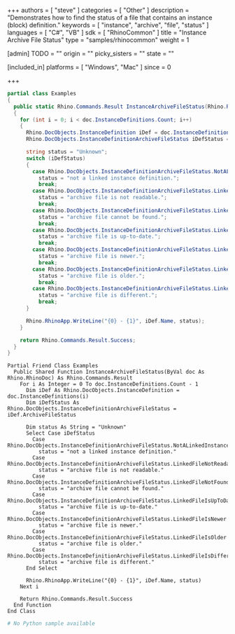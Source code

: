 +++
authors = [ "steve" ]
categories = [ "Other" ]
description = "Demonstrates how to find the status of a file that contains an instance (block) definition."
keywords = [ "instance", "archive", "file", "status" ]
languages = [ "C#", "VB" ]
sdk = [ "RhinoCommon" ]
title = "Instance Archive File Status"
type = "samples/rhinocommon"
weight = 1

[admin]
TODO = ""
origin = ""
picky_sisters = ""
state = ""

[included_in]
platforms = [ "Windows", "Mac" ]
since = 0

+++

<div class="codetab-content" id="cs">

```cs
partial class Examples
{
  public static Rhino.Commands.Result InstanceArchiveFileStatus(Rhino.RhinoDoc doc)
  {
    for (int i = 0; i < doc.InstanceDefinitions.Count; i++)
    {
      Rhino.DocObjects.InstanceDefinition iDef = doc.InstanceDefinitions[i];
      Rhino.DocObjects.InstanceDefinitionArchiveFileStatus iDefStatus = iDef.ArchiveFileStatus;

      string status = "Unknown";
      switch (iDefStatus)
      {
        case Rhino.DocObjects.InstanceDefinitionArchiveFileStatus.NotALinkedInstanceDefinition:
          status = "not a linked instance definition.";
          break;
        case Rhino.DocObjects.InstanceDefinitionArchiveFileStatus.LinkedFileNotReadable:
          status = "archive file is not readable.";
          break;
        case Rhino.DocObjects.InstanceDefinitionArchiveFileStatus.LinkedFileNotFound:
          status = "archive file cannot be found.";
          break;
        case Rhino.DocObjects.InstanceDefinitionArchiveFileStatus.LinkedFileIsUpToDate:
          status = "archive file is up-to-date.";
          break;
        case Rhino.DocObjects.InstanceDefinitionArchiveFileStatus.LinkedFileIsNewer:
          status = "archive file is newer.";
          break;
        case Rhino.DocObjects.InstanceDefinitionArchiveFileStatus.LinkedFileIsOlder:
          status = "archive file is older.";
          break;
        case Rhino.DocObjects.InstanceDefinitionArchiveFileStatus.LinkedFileIsDifferent:
          status = "archive file is different.";
          break;
      }

      Rhino.RhinoApp.WriteLine("{0} - {1}", iDef.Name, status);
    }

    return Rhino.Commands.Result.Success;
  }
}
```

</div>


<div class="codetab-content" id="vb">

```vbnet
Partial Friend Class Examples
  Public Shared Function InstanceArchiveFileStatus(ByVal doc As Rhino.RhinoDoc) As Rhino.Commands.Result
	For i As Integer = 0 To doc.InstanceDefinitions.Count - 1
	  Dim iDef As Rhino.DocObjects.InstanceDefinition = doc.InstanceDefinitions(i)
	  Dim iDefStatus As Rhino.DocObjects.InstanceDefinitionArchiveFileStatus = iDef.ArchiveFileStatus

	  Dim status As String = "Unknown"
	  Select Case iDefStatus
		Case Rhino.DocObjects.InstanceDefinitionArchiveFileStatus.NotALinkedInstanceDefinition
		  status = "not a linked instance definition."
		Case Rhino.DocObjects.InstanceDefinitionArchiveFileStatus.LinkedFileNotReadable
		  status = "archive file is not readable."
		Case Rhino.DocObjects.InstanceDefinitionArchiveFileStatus.LinkedFileNotFound
		  status = "archive file cannot be found."
		Case Rhino.DocObjects.InstanceDefinitionArchiveFileStatus.LinkedFileIsUpToDate
		  status = "archive file is up-to-date."
		Case Rhino.DocObjects.InstanceDefinitionArchiveFileStatus.LinkedFileIsNewer
		  status = "archive file is newer."
		Case Rhino.DocObjects.InstanceDefinitionArchiveFileStatus.LinkedFileIsOlder
		  status = "archive file is older."
		Case Rhino.DocObjects.InstanceDefinitionArchiveFileStatus.LinkedFileIsDifferent
		  status = "archive file is different."
	  End Select

	  Rhino.RhinoApp.WriteLine("{0} - {1}", iDef.Name, status)
	Next i

	Return Rhino.Commands.Result.Success
  End Function
End Class
```

</div>


<div class="codetab-content" id="py">

```python
# No Python sample available
```

</div>

